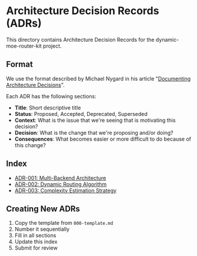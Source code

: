 # Architecture Decision Records (ADRs)

This directory contains Architecture Decision Records for the dynamic-moe-router-kit project.

## Format

We use the format described by Michael Nygard in his article "[Documenting Architecture Decisions](http://thinkrelevance.com/blog/2011/11/15/documenting-architecture-decisions)".

Each ADR has the following sections:

- **Title**: Short descriptive title
- **Status**: Proposed, Accepted, Deprecated, Superseded
- **Context**: What is the issue that we're seeing that is motivating this decision?
- **Decision**: What is the change that we're proposing and/or doing?
- **Consequences**: What becomes easier or more difficult to do because of this change?

## Index

- [ADR-001: Multi-Backend Architecture](001-multi-backend-architecture.md)
- [ADR-002: Dynamic Routing Algorithm](002-dynamic-routing-algorithm.md)
- [ADR-003: Complexity Estimation Strategy](003-complexity-estimation-strategy.md)

## Creating New ADRs

1. Copy the template from `000-template.md`
2. Number it sequentially
3. Fill in all sections
4. Update this index
5. Submit for review